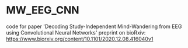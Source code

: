 # MW_EEG_CNN
code for paper 'Decoding Study-Independent Mind-Wandering from EEG using Convolutional Neural Networks'
preprint on bioRxiv: https://www.biorxiv.org/content/10.1101/2020.12.08.416040v1

